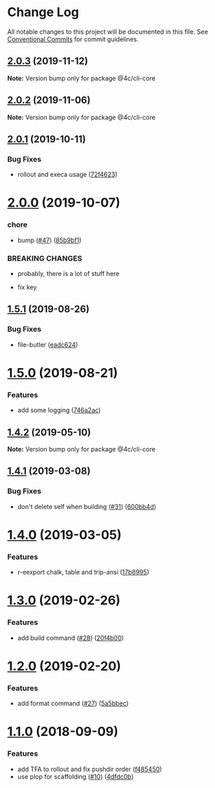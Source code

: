 # Change Log

All notable changes to this project will be documented in this file.
See [Conventional Commits](https://conventionalcommits.org) for commit guidelines.

## [2.0.3](https://github.com/4Catalyzer/cli/compare/@4c/cli-core@2.0.2...@4c/cli-core@2.0.3) (2019-11-12)

**Note:** Version bump only for package @4c/cli-core





## [2.0.2](https://github.com/4Catalyzer/cli/compare/@4c/cli-core@2.0.1...@4c/cli-core@2.0.2) (2019-11-06)

**Note:** Version bump only for package @4c/cli-core





## [2.0.1](https://github.com/4Catalyzer/cli/compare/@4c/cli-core@2.0.0...@4c/cli-core@2.0.1) (2019-10-11)


### Bug Fixes

* rollout and execa usage ([72f4623](https://github.com/4Catalyzer/cli/commit/72f4623))





# [2.0.0](https://github.com/4Catalyzer/cli/compare/@4c/cli-core@1.5.1...@4c/cli-core@2.0.0) (2019-10-07)


### chore

* bump ([#47](https://github.com/4Catalyzer/cli/issues/47)) ([85b9bf1](https://github.com/4Catalyzer/cli/commit/85b9bf1))


### BREAKING CHANGES

* probably, there is a lot of stuff here

* fix key





## [1.5.1](https://github.com/4Catalyzer/cli/compare/@4c/cli-core@1.5.0...@4c/cli-core@1.5.1) (2019-08-26)


### Bug Fixes

* file-butler ([eadc624](https://github.com/4Catalyzer/cli/commit/eadc624))





# [1.5.0](https://github.com/4Catalyzer/cli/compare/@4c/cli-core@1.4.2...@4c/cli-core@1.5.0) (2019-08-21)


### Features

* add some logging ([746a2ac](https://github.com/4Catalyzer/cli/commit/746a2ac))





## [1.4.2](https://github.com/4Catalyzer/cli/compare/@4c/cli-core@1.4.1...@4c/cli-core@1.4.2) (2019-05-10)

**Note:** Version bump only for package @4c/cli-core





## [1.4.1](https://github.com/4Catalyzer/cli/compare/@4c/cli-core@1.4.0...@4c/cli-core@1.4.1) (2019-03-08)


### Bug Fixes

* don't delete self when building ([#31](https://github.com/4Catalyzer/cli/issues/31)) ([600bb4d](https://github.com/4Catalyzer/cli/commit/600bb4d))





# [1.4.0](https://github.com/4Catalyzer/cli/compare/@4c/cli-core@1.3.0...@4c/cli-core@1.4.0) (2019-03-05)


### Features

* r-eexport chalk, table and trip-ansi ([17b8995](https://github.com/4Catalyzer/cli/commit/17b8995))





# [1.3.0](https://github.com/4Catalyzer/cli/compare/@4c/cli-core@1.2.0...@4c/cli-core@1.3.0) (2019-02-26)


### Features

* add build command ([#28](https://github.com/4Catalyzer/cli/issues/28)) ([20f4b00](https://github.com/4Catalyzer/cli/commit/20f4b00))





# [1.2.0](https://github.com/4Catalyzer/cli/compare/@4c/cli-core@1.1.0...@4c/cli-core@1.2.0) (2019-02-20)

### Features

- add format command ([#27](https://github.com/4Catalyzer/cli/issues/27)) ([5a5bbec](https://github.com/4Catalyzer/cli/commit/5a5bbec))

<a name="1.1.0"></a>

# [1.1.0](https://github.com/4Catalyzer/cli/compare/@4c/cli-core@1.0.0...@4c/cli-core@1.1.0) (2018-09-09)

### Features

- add TFA to rollout and fix pushdir order ([f485450](https://github.com/4Catalyzer/cli/commit/f485450))
- use plop for scaffolding ([#10](https://github.com/4Catalyzer/cli/issues/10)) ([4dfdc0b](https://github.com/4Catalyzer/cli/commit/4dfdc0b))

